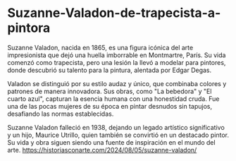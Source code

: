 # Suzanne-Valadon-de-trapecista-a-pintora
Suzanne Valadon, nacida en 1865, es una figura icónica del arte impresionista que dejó una huella imborrable en Montmartre, París. Su vida comenzó como trapecista, pero una lesión la llevó a modelar para pintores, donde descubrió su talento para la pintura, alentada por Edgar Degas.

Valadon se distinguió por su estilo audaz y único, que combinaba colores y patrones de manera innovadora. Sus obras, como "La bebedora" y "El cuarto azul", capturan la esencia humana con una honestidad cruda. Fue una de las pocas mujeres de su época en pintar desnudos sin tapujos, desafiando las normas establecidas.

Suzanne Valadon falleció en 1938, dejando un legado artístico significativo y un hijo, Maurice Utrillo, quien también se convirtió en un destacado pintor. Su vida y obra siguen siendo una fuente de inspiración en el mundo del arte.
https://historiasconarte.com/2024/08/05/suzanne-valadon/

